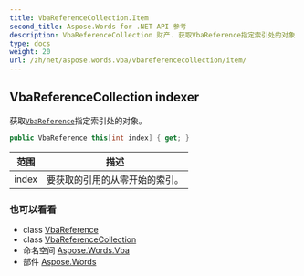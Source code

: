 ```yaml
---
title: VbaReferenceCollection.Item
second_title: Aspose.Words for .NET API 参考
description: VbaReferenceCollection 财产. 获取VbaReference指定索引处的对象
type: docs
weight: 20
url: /zh/net/aspose.words.vba/vbareferencecollection/item/
---
```

## VbaReferenceCollection indexer

获取[`VbaReference`](../../vbareference/)指定索引处的对象。

```csharp
public VbaReference this[int index] { get; }
```

| 范围 | 描述 |
| --- | --- |
| index | 要获取的引用的从零开始的索引。 |

### 也可以看看

* class [VbaReference](../../vbareference/)
* class [VbaReferenceCollection](../)
* 命名空间 [Aspose.Words.Vba](../../vbareferencecollection/)
* 部件 [Aspose.Words](../../../)


